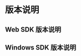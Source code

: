 # 版本说明

<!-- tab1:start -->

## Web SDK 版本说明


<!-- tab1:end -->

<!-- tab2:start -->

## Windows SDK 版本说明



<!-- tab2:end -->
